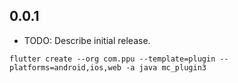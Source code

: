 ## 0.0.1

* TODO: Describe initial release.
```
flutter create --org com.ppu --template=plugin --platforms=android,ios,web -a java mc_plugin3
```